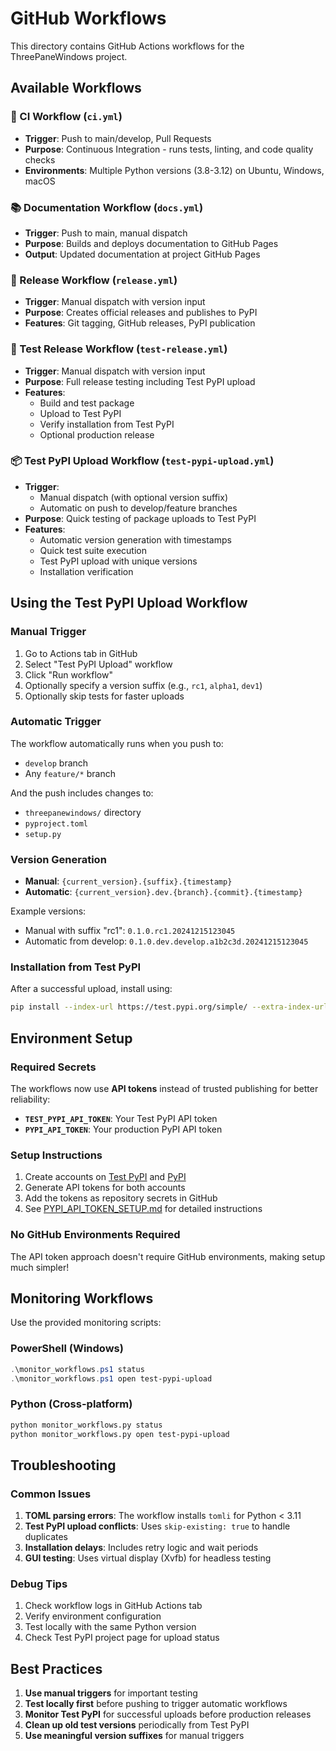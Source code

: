 # GitHub Workflows

This directory contains GitHub Actions workflows for the ThreePaneWindows project.

## Available Workflows

### 🔄 CI Workflow (`ci.yml`)
- **Trigger**: Push to main/develop, Pull Requests
- **Purpose**: Continuous Integration - runs tests, linting, and code quality checks
- **Environments**: Multiple Python versions (3.8-3.12) on Ubuntu, Windows, macOS

### 📚 Documentation Workflow (`docs.yml`)
- **Trigger**: Push to main, manual dispatch
- **Purpose**: Builds and deploys documentation to GitHub Pages
- **Output**: Updated documentation at project GitHub Pages

### 🚀 Release Workflow (`release.yml`)
- **Trigger**: Manual dispatch with version input
- **Purpose**: Creates official releases and publishes to PyPI
- **Features**: Git tagging, GitHub releases, PyPI publication

### 🧪 Test Release Workflow (`test-release.yml`)
- **Trigger**: Manual dispatch with version input
- **Purpose**: Full release testing including Test PyPI upload
- **Features**: 
  - Build and test package
  - Upload to Test PyPI
  - Verify installation from Test PyPI
  - Optional production release

### 📦 Test PyPI Upload Workflow (`test-pypi-upload.yml`)
- **Trigger**: 
  - Manual dispatch (with optional version suffix)
  - Automatic on push to develop/feature branches
- **Purpose**: Quick testing of package uploads to Test PyPI
- **Features**:
  - Automatic version generation with timestamps
  - Quick test suite execution
  - Test PyPI upload with unique versions
  - Installation verification

## Using the Test PyPI Upload Workflow

### Manual Trigger
1. Go to Actions tab in GitHub
2. Select "Test PyPI Upload" workflow
3. Click "Run workflow"
4. Optionally specify a version suffix (e.g., `rc1`, `alpha1`, `dev1`)
5. Optionally skip tests for faster uploads

### Automatic Trigger
The workflow automatically runs when you push to:
- `develop` branch
- Any `feature/*` branch

And the push includes changes to:
- `threepanewindows/` directory
- `pyproject.toml`
- `setup.py`

### Version Generation
- **Manual**: `{current_version}.{suffix}.{timestamp}`
- **Automatic**: `{current_version}.dev.{branch}.{commit}.{timestamp}`

Example versions:
- Manual with suffix "rc1": `0.1.0.rc1.20241215123045`
- Automatic from develop: `0.1.0.dev.develop.a1b2c3d.20241215123045`

### Installation from Test PyPI
After a successful upload, install using:
```bash
pip install --index-url https://test.pypi.org/simple/ --extra-index-url https://pypi.org/simple/ threepanewindows==VERSION
```

## Environment Setup

### Required Secrets
The workflows now use **API tokens** instead of trusted publishing for better reliability:

- **`TEST_PYPI_API_TOKEN`**: Your Test PyPI API token
- **`PYPI_API_TOKEN`**: Your production PyPI API token

### Setup Instructions
1. Create accounts on [Test PyPI](https://test.pypi.org) and [PyPI](https://pypi.org)
2. Generate API tokens for both accounts
3. Add the tokens as repository secrets in GitHub
4. See [PYPI_API_TOKEN_SETUP.md](../PYPI_API_TOKEN_SETUP.md) for detailed instructions

### No GitHub Environments Required
The API token approach doesn't require GitHub environments, making setup much simpler!

## Monitoring Workflows

Use the provided monitoring scripts:

### PowerShell (Windows)
```powershell
.\monitor_workflows.ps1 status
.\monitor_workflows.ps1 open test-pypi-upload
```

### Python (Cross-platform)
```bash
python monitor_workflows.py status
python monitor_workflows.py open test-pypi-upload
```

## Troubleshooting

### Common Issues

1. **TOML parsing errors**: The workflow installs `tomli` for Python < 3.11
2. **Test PyPI upload conflicts**: Uses `skip-existing: true` to handle duplicates
3. **Installation delays**: Includes retry logic and wait periods
4. **GUI testing**: Uses virtual display (Xvfb) for headless testing

### Debug Tips

1. Check workflow logs in GitHub Actions tab
2. Verify environment configuration
3. Test locally with the same Python version
4. Check Test PyPI project page for upload status

## Best Practices

1. **Use manual triggers** for important testing
2. **Test locally first** before pushing to trigger automatic workflows
3. **Monitor Test PyPI** for successful uploads before production releases
4. **Clean up old test versions** periodically from Test PyPI
5. **Use meaningful version suffixes** for manual triggers